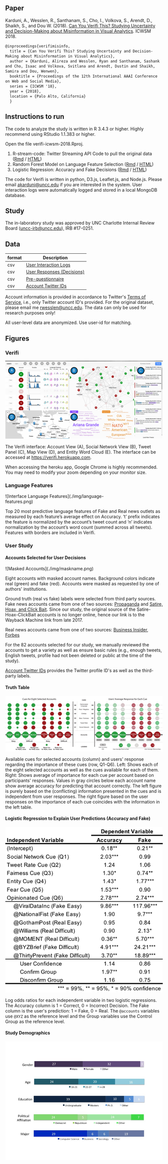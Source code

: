 ## Paper

Karduni, A., Wesslen, R., Santhanam, S., Cho, I., Volkova, S., Arendt, D., Shaikh, S., and Dou W. (2018). [Can You Verifi This? Studying Uncertainty and Decision-Making about Misinformation in Visual Analytics](./karduni-etal-2018-icwsm.pdf). ICWSM 2018.

~~~
@inproceedings{verifimisinfo,
  title = {Can You Verifi This? Studying Uncertainty and Decision-Making about Misinformation in Visual Analytics},
  author = {Karduni, Alireza and Wesslen, Ryan and Santhanam, Sashank and Cho, Isaac and Volkova, Svitlana and Arendt, Dustin and Shaikh, Samira and Dou, Wenwen}, 
  booktitle = {Proceedings of the 12th International AAAI Conference on Web and Social Media},
  series = {ICWSM '18},
  year = {2018},
  location = {Palo Alto, California}
  }
~~~


## Instructions to run

The code to analyze the study is written in R 3.4.3 or higher. Highly recommend using RStudio 1.1.383 or higher.

Open the file verifi-icwsm-2018.Rproj.

1) R-stream-code: Twitter Streaming API Code to pull the original data ([Rmd](./01-public-api.Rmd) / [HTML](https://htmlpreview.github.io/?https://github.com/wesslen/verifi-icwsm-2018/blob/master/01-public-api.html))
2) Random Forest Model on Language Feature Selection ([Rmd](./02-linguistic-features.Rmd) / [HTML](https://htmlpreview.github.io/?https://github.com/wesslen/verifi-icwsm-2018/blob/master/02-linguistic-features.html))
3) Logistic Regression: Accuracy and Fake Decisions ([Rmd](./03-logistic-regression.Rmd) / [HTML](https://htmlpreview.github.io/?https://github.com/wesslen/verifi-icwsm-2018/blob/master/03-logistic-regression.html))

The code for Verifi is written in python, D3.js, Leaflet.js, and Node.js. Please email <akarduni@uncc.edu> if you are interested in the system. User interaction logs were automatically logged and stored in a local MongoDB database.

## Study

The in-laboratory study was approved by UNC Charlotte Internal Review Board (uncc-irb@uncc.edu), IRB #17-0251.

## Data

| format | Description            |
| ------ | ---------------------- |
| csv    | [User Interaction Logs](./data/userLogs.csv) |
| csv    | [User Responses (Decisions)](./data/userForms.csv) |
| csv    | [Pre-questionnaire](./data/pretest.csv) |
| csv    | [Account Twitter IDs](./data/accounts.csv) |

Account information is provided in accordance to Twitter's [Terms of Service](https://developer.twitter.com/en/developer-terms/agreement-and-policy), i.e., only Twitter account ID's provided. For the original dataset, please email me <rwesslen@uncc.edu>. The data can only be used for research purposes only!

All user-level data are anonymized. Use user-id for matching.

## Figures

### Verifi

![Verifi Interface](./img/Verifi.png)

The Verifi interface: Account View (A), Social Network View (B), Tweet Panel (C), Map View (D), and Entity Word Cloud (E). The interface can be accessed at <https://verifi.herokuapp.com>.

When accessing the heroku app, Google Chrome is highly recommended. You may need to modify your zoom depending on your monitor size.

### Language Features

<div style="width:400px">
![Interface Language Features](./img/language-features.png)
</div>

Top 20 most predictive language features of Fake and Real news outlets as measured by each feature’s average  effect  on  Accuracy.  ‘t’  prefix  indicates  the  feature  is normalized by the account’s tweet count and ‘n’ indicates normalization by the account’s word count (summed across all tweets). Features with borders are included in Verifi.

### User Study

#### Accounts Selected for User Decisions

<div style="width:400px">
![Masked Accounts](./img/maskname.png)
</div>

Eight accounts with masked account names. Background colors indicate real (green) and fake (red). Accounts were masked as requested by one of authors' institutions. 

Ground truth (real vs fake) labels were selected from third party sources. Fake news accounts came from one of two sources: [Propaganda](http://www.propornot.com/p/the-list.html) and [Satire, Hoax, and Click Bait](https://web.archive.org/web/20171021092249/http://www.fakenewswatch.com/). Since our study, the original source of the Satire-Hoax-ClickBait accounts is no longer online, hence our link is to the Wayback Machine link from late 2017.

Real news accounts came from one of two sources: [Business Insider](http://www.businessinsider.com/most-and-least-trusted-news-outlets-in-america-2017-3), [Forbes](https://www.forbes.com/sites/berlinschoolofcreativeleadership/2017/02/01/10-journalism-brands-where-you-will-find-real-facts-rather-than-alternative-facts/2/#2a33766c6014)

For the 82 accounts selected for our study, we manually reviewed the accounts to get a variety as well as ensure basic rules (e.g., enough tweets, English tweets, profile had not been deleted or public at the time of the study).

[Account Twitter IDs](./data/accounts.csv) provides the Twitter profile ID's as well as the third-party labels.

#### Truth Table

![Ground Truth](./img/truthTable2.png)

Available cues for selected accounts (column) and users' response regarding the importance of these cues (row, Q1-Q6). Left: Shows each of the eight selected accounts as well as the cues available for each of them. Right: Shows average of importance for each cue per account based on participants' responses. Values in gray circles below each account name show average accuracy for predicting that account correctly. The left figure is purely based on the (conflicting) information presented in the cues and is independent from user responses. The right figure based on the user responses on the importance of each cue coincides with the information in the left table.

#### Logistic Regression to Explain User Predictions (Accuracy and Fake)

![Regression](./img/regression-updated.png)

Log odds ratios for each independent variable in two logistic regressions. The Accuracy column is 1 = Correct, 0 = Incorrect Decision. The Fake column is the user's prediction: 1 = Fake, 0 = Real. The `@accounts` variables use `@XYZ` as the reference level and the Group variables use the Control Group as the reference level.

#### Study Demographics

![Study Demographics](./img/demographics.jpg)

